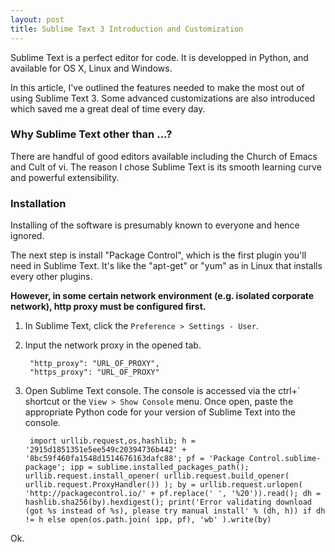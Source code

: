 ```yaml
---
layout: post
title: Sublime Text 3 Introduction and Customization
---
```


Sublime Text is a perfect editor for code. It is developped in Python, and available for OS X, Linux and Windows.

In this article, I've outlined the features needed to make the most out of using Sublime Text 3. Some advanced customizations are also introduced which saved me a great deal of time every day.

### Why Sublime Text other than ...?

There are handful of good editors available including the Church of Emacs and Cult of vi. The reason I chose Sublime Text is its smooth learning curve and powerful extensibility.
<!--more-->

### Installation

Installing of the software is presumably known to everyone and hence ignored.

The next step is install "Package Control", which is the first plugin you'll need in Sublime Text. It's like the "apt-get" or "yum" as in Linux that installs every other plugins.

**However, in some certain network environment (e.g. isolated corporate network), http proxy must be configured first.**

1. In Sublime Text, click the `Preference > Settings - User`.
2. Input the network proxy in the opened tab.

        "http_proxy": "URL_OF_PROXY",
        "https_proxy": "URL_OF_PROXY"

3. Open Sublime Text console. The console is accessed via the ctrl+\` shortcut or the `View > Show Console` menu. Once open, paste the appropriate Python code for your version of Sublime Text into the console.

        import urllib.request,os,hashlib; h = '2915d1851351e5ee549c20394736b442' + '8bc59f460fa1548d1514676163dafc88'; pf = 'Package Control.sublime-package'; ipp = sublime.installed_packages_path(); urllib.request.install_opener( urllib.request.build_opener( urllib.request.ProxyHandler()) ); by = urllib.request.urlopen( 'http://packagecontrol.io/' + pf.replace(' ', '%20')).read(); dh = hashlib.sha256(by).hexdigest(); print('Error validating download (got %s instead of %s), please try manual install' % (dh, h)) if dh != h else open(os.path.join( ipp, pf), 'wb' ).write(by)

Ok.
